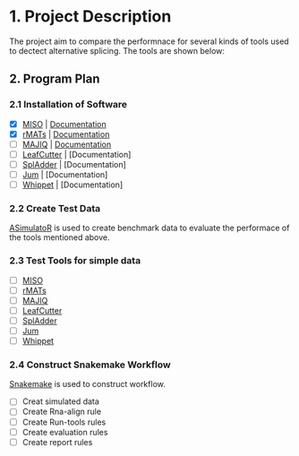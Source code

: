 # 1. Project Description 

The project aim to compare the performnace for several kinds of tools used to dectect alternative splicing. The  tools are shown below: 

## 2. Program Plan 

### 2.1  Installation of Software

 - [x] [MISO](http://hollywood.mit.edu/burgelab/miso/) | [Documentation](https://miso.readthedocs.io/en/fastmiso/#using-miso-on-a-cluster)
 - [x]  [rMATs](http://rnaseq-mats.sourceforge.net/index.html) | [Documentation](https://github.com/Xinglab/rmats-turbo/blob/v4.1.1/README.md)
 - [ ] [MAJIQ](https://majiq.biociphers.org/) | [Documentation](https://biociphers.bitbucket.io/majiq/MAJIQ.html#builder)
 - [ ] [LeafCutter](https://davidaknowles.github.io/leafcutter/) | [Documentation]
 - [ ] [SplAdder](https://github.com/ratschlab/spladder) | [Documentation]
 - [ ] [Jum](https://github.com/qqwang-berkeley/JUM) | [Documentation]
 - [ ] [Whippet](https://github.com/timbitz/Whippet.jl) | [Documentation]

### 2.2 Create Test Data 

[ASimulatoR](https://github.com/biomedbigdata/ASimulatoR) is used to create benchmark data to evaluate the performace of the tools mentioned above. 

### 2.3 Test Tools for simple data 
 
- [ ] [MISO](http://hollywood.mit.edu/burgelab/miso/)
- [ ]  [rMATs](http://rnaseq-mats.sourceforge.net/index.html) 
- [ ] [MAJIQ](https://majiq.biociphers.org/)
- [ ] [LeafCutter](https://davidaknowles.github.io/leafcutter/)
- [ ] [SplAdder](https://github.com/ratschlab/spladder)
- [ ] [Jum](https://github.com/qqwang-berkeley/JUM)
- [ ] [Whippet](https://github.com/timbitz/Whippet.jl)

### 2.4 Construct Snakemake Workflow 

[Snakemake](https://snakemake-wrappers.readthedocs.io/en/stable/) is used to construct workflow. 

- [ ] Creat simulated data 
- [ ] Create Rna-align rule 
- [ ] Create Run-tools rules
- [ ] Create evaluation rules 
- [ ] Create report rules 
 
<!--stackedit_data:
eyJoaXN0b3J5IjpbLTQ5MDM3OTk4Myw2NjM4MjY3NTUsLTEzMj
A3MDgyOSw4ODM4NjczNzEsLTE1NTkxMTI1MDAsLTkyODIyNzA4
LC01OTk4MjQwMDQsMjcyMzM1NTE3XX0=
-->